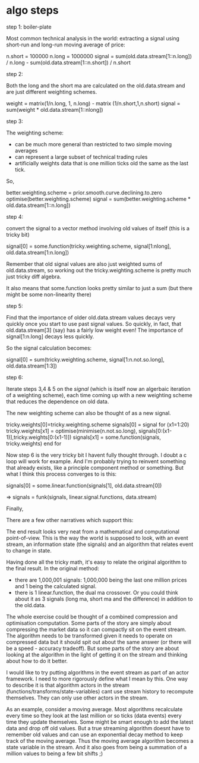 algo steps
==========



step 1: boiler-plate 

Most common technical analysis in the world: extracting a signal using short-run and long-run moving average of price:

n.short = 100000
n.long = 1000000
signal = sum(old.data.stream[1::n.long]) / n.long - sum(old.data.stream[1::n.short]) / n.short

step 2:

Both the long and the short ma are calculated on the old.data.stream and are just different weighting schemes.

weight = matrix(1/n.long, 1, n.long) - matrix (1/n.short,1,n.short)
signal = sum(weight * old.data.stream[1::nlong])

step 3:

The weighting scheme:
- can be much more general than restricted to two simple moving averages
- can represent a large subset of technical trading rules
- artificially weights data that is one million ticks old the same as the last tick.

So,

better.weighting.scheme = prior.smooth.curve.declining.to.zero
optimise(better.weighting.scheme)
signal = sum(better.weighting.scheme * old.data.stream[1::n.long])

step 4:

convert the signal to a vector method involving old values of itself (this is a tricky bit)

signal[0] = some.function(tricky.weighting.scheme, signal[1:nlong], old.data.stream[1:n.long])

Remember that old signal values are also just weighted sums of old.data.stream, so working out the tricky.weighting.scheme is pretty much just tricky diff algebra.

It also means that some.function looks pretty similar to just a sum (but there might be some non-linearity there)

step 5:

Find that the importance of older old.data.stream values decays very quickly once you start to use past signal values.  So quickly, in fact, that old.data.stream[3] (say) has a fairly low weight even!  The importance of signal[1:n.long] decays less quickly.

So the signal calculation becomes:

signal[0] = sum(tricky.weighting.scheme, signal[1:n.not.so.long], old.data.stream[1:3])

step 6:

Iterate steps 3,4 & 5 on the *signal* (which is itself now an algerbaic iteration of a weighting scheme), each time coming up with a new weighting scheme that reduces the dependence on old data.

The new weighting scheme can also be thought of as a new signal.

tricky.weights[0]=tricky.weighting.scheme
signals[0] = signal
for (x1=1:20)
   tricky.weights[x1] = optimise(minimise(n.not.so.long), signals[0:(x1-1)],tricky.weights[0:(x1-1)])
   signals[x1] = some.function(signals, tricky.weights)
end for

Now step 6 is the very tricky bit I havent fully thought through.  I doubt a c loop will work for example.  And I'm probably trying to reinvent something that already exists, like a principle component method or something.  But what I think this process converges to is this:

signals[0] = some.linear.function(signals[1], old.data.stream[0])

=> signals = funk(signals, linear.signal.functions, data.stream)

Finally,

There are a few other narratives which support this:

The end result looks very neat from a mathematical and computational point-of-view.  This is the way the world is supposed to look, with an event stream, an information state (the signals) and an algorithm that relates event to change in state.

Having done all the tricky math, it's easy to relate the original algorithm to the final result.  In the original method:
- there are 1,000,001 signals: 1,000,000 being the last one million prices and 1 being the calculated signal.
- there is 1 linear.function, the dual ma crossover.
Or you could think about it as 3 signals (long ma, short ma and the difference) in addition to the old.data.

The whole exercise could be thought of a combined compression and optimisation computation.  Some parts of the story are simply about compressing the market data so it can compactly sit on the event stream.  The algorithm needs to be transformed given it needs to operate on compressed data but it should spit out about the same answer (or there will be a speed - accuracy tradeoff).  But some parts of the story are about looking at the algorithm in the light of getting it on the stream and thinking about how to do it better.


I would like to try putting algorithms in the event stream as part of an actor framework. I need to more rigorously define what I mean by this. One way to describe it is that algorithm actors in the stream (functions/transforms/state-variables) cant use stream history to recompute themselves. They can only use other actors in the stream. 

As an example, consider a moving average. Most algorithms recalculate every time so they look at the last million or so ticks (data events) every time they update themselves. Some might be smart enough to add the latest data and drop off old values. But a true streaming algorithm doesnt have to remember old values and can use an exponential decay method to keep track of the moving average. Thus the moving average algorithm becomes a state variable in the stream. And it also goes from being a summation of a million values to being a few bit shifts ;) 
